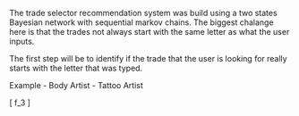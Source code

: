<script type="text/javascript"
  src="https://cdn.mathjax.org/mathjax/latest/MathJax.js?config=TeX-AMS-MML_HTMLorMML">
</script>

The trade selector recommendation system was build using a two states Bayesian network with sequential markov chains. The biggest chalange here is that the trades not always start with the same letter as what the user inputs.

The first step will be to identify if the trade that the user is looking for really starts with the letter that was typed.

Example - Body Artist  - Tattoo Artist 

\[ f_3 \]

